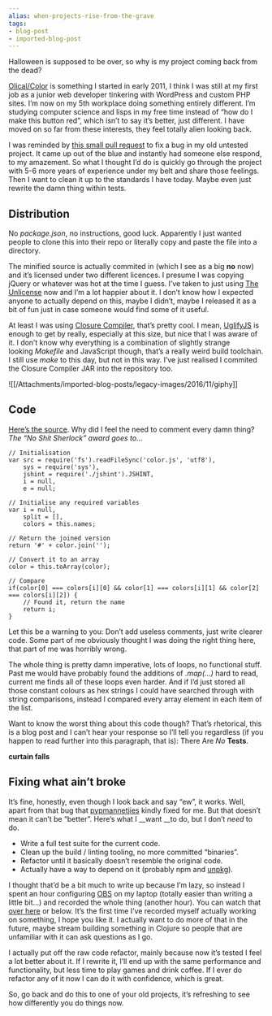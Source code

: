 ```yaml
---
alias: when-projects-rise-from-the-grave
tags:
- blog-post
- imported-blog-post
---
```



Halloween is supposed to be over, so why is my project coming back from the dead?

[Olical/Color](https://github.com/Olical/Color) is something I started in early 2011, I think I was still at my first job as a junior web developer tinkering with WordPress and custom PHP sites. I’m now on my 5th workplace doing something entirely different. I’m studying computer science and lisps in my free time instead of “how do I make this button red”, which isn’t to say it’s better, just different. I have moved on so far from these interests, they feel totally alien looking back.

I was reminded by [this small pull request](https://github.com/Olical/Color/pull/1) to fix a bug in my old untested project. It came up out of the blue and instantly had someone else respond, to my amazement. So what I thought I’d do is quickly go through the project with 5-6 more years of experience under my belt and share those feelings. Then I want to clean it up to the standards I have today. Maybe even just rewrite the damn thing within tests.

## Distribution

No _package.json_, no instructions, good luck. Apparently I just wanted people to clone this into their repo or literally copy and paste the file into a directory.

The minified source is actually commited in (which I see as a big **no** now) and it’s licensed under two different licences. I presume I was copying jQuery or whatever was hot at the time I guess. I’ve taken to just using [The Unlicense](http://unlicense.org/) now and I’m a lot happier about it. I don’t know how I expected anyone to actually depend on this, maybe I didn’t, maybe I released it as a bit of fun just in case someone would find some of it useful.

At least I was using [Closure Compiler](https://developers.google.com/closure/compiler/), that’s pretty cool. I mean, [UglifyJS](https://github.com/mishoo/UglifyJS) is enough to get by really, especially at this size, but nice that I was aware of it. I don’t know why everything is a combination of slightly strange looking _Makefile_ and JavaScript though, that’s a really weird build toolchain. I still use _make_ to this day, but not in this way. I’ve just realised I commited the Closure Compiler JAR into the repository too.

![[/Attachments/imported-blog-posts/legacy-images/2016/11/giphy]]

## Code

[Here’s the source](https://github.com/Olical/Color/blob/45a83fecda62c086e788895182e403a9c9b42807/color.js). Why did I feel the need to comment every damn thing? _The “No Shit Sherlock” award goes to…_

```
// Initialisation
var src = require('fs').readFileSync('color.js', 'utf8'),
    sys = require('sys'),
    jshint = require('./jshint').JSHINT,
    i = null,
    e = null;
```

```
// Initialise any required variables
var i = null,
    split = [],
    colors = this.names;
```

```
// Return the joined version
return '#' + color.join('');
```

```
// Convert it to an array
color = this.toArray(color);
```

```
// Compare
if(color[0] === colors[i][0] && color[1] === colors[i][1] && color[2] === colors[i][2]) {
    // Found it, return the name
    return i;
}
```

Let this be a warning to you: Don’t add useless comments, just write clearer code. Some part of me obviously thought I was doing the right thing here, that part of me was horribly wrong.

The whole thing is pretty damn imperative, lots of loops, no functional stuff. Past me would have probably found the additions of _.map(…)_ hard to read, current me finds all of these loops even harder. And if I’d just stored all those constant colours as hex strings I could have searched through with string comparisons, instead I compared every array element in each item of the list.

Want to know the worst thing about this code though? That’s rhetorical, this is a blog post and I can’t hear your response so I’ll tell you regardless (if you happen to read further into this paragraph, that is): There Are _No_ **Tests**.

**curtain falls**

## Fixing what ain’t broke

It’s fine, honestly, even though I look back and say “ew”, it works. Well, apart from that bug that [pypmannetjies](https://github.com/pypmannetjies) kindly fixed for me. But that doesn’t mean it can’t be “better”. Here’s what I __want __to do, but I don’t _need_ to do.

* Write a full test suite for the current code.
* Clean up the build / linting tooling, no more committed “binaries”.
* Refactor until it basically doesn’t resemble the original code.
* Actually have a way to depend on it (probably npm and [unpkg](https://unpkg.com/#/)).

I thought that’d be a bit much to write up because I’m lazy, so instead I spent an hour configuring [OBS](https://obsproject.com/) on my laptop (totally easier than writing a little bit…) and recorded the whole thing (another hour). You can watch that [over here](https://youtu.be/dCRK7IHg4Bk) or below. It’s the first time I’ve recorded myself actually working on something, I hope you like it. I actually want to do more of that in the future, maybe stream building something in Clojure so people that are unfamiliar with it can ask questions as I go.

I actually put off the raw code refactor, mainly because now it’s tested I feel a lot better about it. If I rewrite it, I’ll end up with the same performance and functionality, but less time to play games and drink coffee. If I ever do refactor any of it now I can do it with confidence, which is great.

So, go back and do this to one of your old projects, it’s refreshing to see how differently you do things now.
